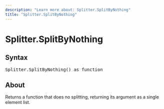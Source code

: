 ```yaml
---
description: "Learn more about: Splitter.SplitByNothing"
title: "Splitter.SplitByNothing"
---
```

# Splitter.SplitByNothing

## Syntax

<pre>
Splitter.SplitByNothing() as function
</pre>

## About

Returns a function that does no splitting, returning its argument as a single element list.
